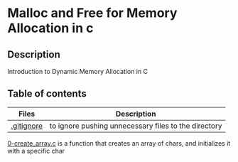 # Malloc and Free for Memory Allocation in c
## Description
Introduction to Dynamic Memory Allocation in C

## Table of contents

Files      | Description
----------- | -----------
[.gitignore](./gitignore) | to ignore pushing unnecessary files to the directory
[0-create_array.c](./0-create_array.c) is a function that creates an array of chars, and initializes it with a specific char
